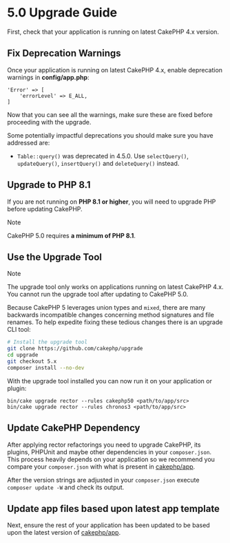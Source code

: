 # 5.0 Upgrade Guide

First, check that your application is running on latest CakePHP 4.x version.

## Fix Deprecation Warnings

Once your application is running on latest CakePHP 4.x, enable deprecation warnings in **config/app.php**:

    'Error' => [
        'errorLevel' => E_ALL,
    ]

Now that you can see all the warnings, make sure these are fixed before proceeding with the upgrade.

Some potentially impactful deprecations you should make sure you have addressed
are:

- `Table::query()` was deprecated in 4.5.0. Use `selectQuery()`,
  `updateQuery()`, `insertQuery()` and `deleteQuery()` instead.

## Upgrade to PHP 8.1

If you are not running on **PHP 8.1 or higher**, you will need to upgrade PHP before updating CakePHP.

> [!NOTE]
> CakePHP 5.0 requires **a minimum of PHP 8.1**.

<a id="upgrade-tool-use"></a>

## Use the Upgrade Tool

> [!NOTE]
> The upgrade tool only works on applications running on latest CakePHP 4.x. You cannot run the upgrade tool after updating to CakePHP 5.0.

Because CakePHP 5 leverages union types and `mixed`, there are many
backwards incompatible changes concerning method signatures and file renames.
To help expedite fixing these tedious changes there is an upgrade CLI tool:

``` bash
# Install the upgrade tool
git clone https://github.com/cakephp/upgrade
cd upgrade
git checkout 5.x
composer install --no-dev
```

With the upgrade tool installed you can now run it on your application or
plugin:

    bin/cake upgrade rector --rules cakephp50 <path/to/app/src>
    bin/cake upgrade rector --rules chronos3 <path/to/app/src>

## Update CakePHP Dependency

After applying rector refactorings you need to upgrade CakePHP, its plugins, PHPUnit
and maybe other dependencies in your `composer.json`.
This process heavily depends on your application so we recommend you compare your
`composer.json` with what is present in [cakephp/app](https://github.com/cakephp/app/blob/5.x/composer.json).

After the version strings are adjusted in your `composer.json` execute
`composer update -W` and check its output.

## Update app files based upon latest app template

Next, ensure the rest of your application has been updated to be based upon the
latest version of [cakephp/app](https://github.com/cakephp/app/blob/5.x/).
